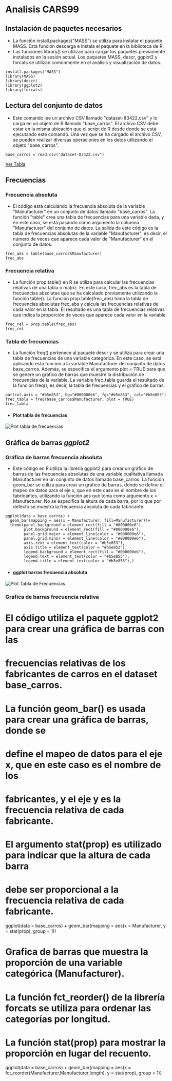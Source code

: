 # Analisis CARS99

## Instalación de paquetes necesarios
* La función install.packages("MASS") se utiliza para instalar el paquete MASS. Esta función descarga e instala el paquete en la biblioteca de R.
* Las funciones library() se utilizan para cargar los paquetes previamente instalados en la sesión actual. Los paquetes MASS, descr, ggplot2 y forcats se utilizan comúnmente en el análisis y visualización de datos.

```
install.packages("MASS")
library(MASS)
library(descr)
library(ggplot2)
library(forcats)
```

## Lectura del conjunto de datos
* Este comando lee un archivo CSV llamado "dataset-83422.csv" y lo carga en un objeto de R llamado "base_carros". El archivo CSV debe estar en la misma ubicación que el script de R desde donde se está ejecutando este comando. Una vez que se ha cargado el archivo CSV, se pueden realizar diversas operaciones en los datos utilizando el objeto "base_carros".

```
base_carros = read.csv("dataset-83422.csv")
```

[Ver Tabla](./TablaCars99.md)

## Frecuencias

### Frecuencia absoluta
* El código está calculando la frecuencia absoluta de la variable "Manufacturer" en un conjunto de datos llamado "base_carros". La función "table" crea una tabla de frecuencias para una variable dada, y en este caso, se está pasando como argumento la columna "Manufacturer" del conjunto de datos. La salida de este código es la tabla de frecuencias absolutas de la variable "Manufacturer", es decir, el número de veces que aparece cada valor de "Manufacturer" en el conjunto de datos.

```
frec_abs = table(base_carros$Manufacturer)
frec_abs
```

### Frecuencia relativa
* La función prop.table() en R se utiliza para calcular las frecuencias relativas de una tabla o matriz. En este caso, frec_abs es la tabla de frecuencias absolutas que se ha calculado previamente utilizando la función table(). La función prop.table(frec_abs) toma la tabla de frecuencias absolutas frec_abs y calcula las frecuencias relativas de cada valor en la tabla. El resultado es una tabla de frecuencias relativas que indica la proporción de veces que aparece cada valor en la variable.

```
frec_rel = prop.table(frec_abs)
frec_rel
```

### Tabla de frecuencias
* La función freq() pertenece al paquete descr y se utiliza para crear una tabla de frecuencias de una variable categórica. En este caso, se está aplicando esta función a la variable Manufacturer del conjunto de datos base_carros. Además, se especifica el argumento plot = TRUE para que se genere un gráfico de barras que muestre la distribución de frecuencias de la variable. La variable frec_tabla guarda el resultado de la función freq(), es decir, la tabla de frecuencias y el gráfico de barras.

```
par(col.axis = "#b5e853", bg="#000000e6", fg="#b5e853", col="#b5e853")
frec_tabla = freq(base_carros$Manufacturer, plot = TRUE)
frec_tabla
```
* #### Plot tabla de frecuencias
![Plot tabla de frecuencias](./src/img/PlotTablaFrecuencias.png)

## Gráfica de barras *ggplot2*

### Gráfica de barras frecuencia absoluta
* Este código en R utiliza la librería ggplot2 para crear un gráfico de barras de las frecuencias absolutas de una variable cualitativa llamada Manufacturer en un conjunto de datos llamado base_carros. La función geom_bar se utiliza para crear un gráfico de barras, donde se define el mapeo de datos para el eje x, que en este caso es el nombre de los fabricantes, utilizando la función aes que toma como argumento x = Manufacturer. No se especifica la altura de cada barra, por lo que por defecto se muestra la frecuencia absoluta de cada fabricante.

```
ggplot(data = base_carros) + 
  geom_bar(mapping = aes(x = Manufacturer, fill=Manufacturer))+
  theme(panel.background = element_rect(fill = "#000000e6"),
        plot.background = element_rect(fill = "#000000e6"),
        panel.grid.major = element_line(color = "#000000e6"),
        panel.grid.minor = element_line(color = "#000000e6"),
        axis.text = element_text(color = "#b5e853"),
        axis.title = element_text(color = "#b5e853"),
        legend.background = element_rect(fill = "#000000e6"),
        legend.text = element_text(color = "#b5e853"),
        legend.title = element_text(color = "#b5e853"),)
```
* #### ggplot barras frecuencia absoluta
![Plot Tabla de Frecuencias](./src/img/ggplotBarrasFrecuenciaAbsoluta.png)

### Gráfica de barras frecuencia relativa


# El código utiliza el paquete ggplot2 para crear una gráfica de barras con las 
# frecuencias relativas de los fabricantes de carros en el dataset base_carros. 
# La función geom_bar() es usada para crear una gráfica de barras, donde se 
# define el mapeo de datos para el eje x, que en este caso es el nombre de los 
# fabricantes, y el eje y es la frecuencia relativa de cada fabricante. 
# El argumento stat(prop) es utilizado para indicar que la altura de cada barra 
# debe ser proporcional a la frecuencia relativa de cada fabricante.
ggplot(data = base_carros) + 
  geom_bar(mapping = aes(x = Manufacturer, y = stat(prop), group = 1))

# Grafica de barras que muestra la proporción de una variable categórica (Manufacturer).
# La función fct_reorder() de la librería forcats se utiliza para ordenar las categorías por longitud.
# La función stat(prop) para mostrar la proporción en lugar del recuento.
ggplot(data = base_carros) + 
  geom_bar(mapping = aes(x = fct_reorder(Manufacturer,Manufacturer,length), y = stat(prop), group = 1))
